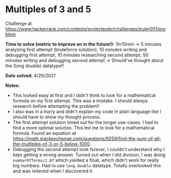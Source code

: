 # Multiples of 3 and 5

Challenge at https://www.hackerrank.com/contests/projecteuler/challenges/euler001/problem

**Time to solve (metric to improve on in the future!):** 1hr10min -> 5 minutes analyzing first attempt (bruteforce solution), 10 minutes writing and debugging first attempt, 10 minutes researching second attempt, 50 minutes writing and debugging second attempt -> Should've thought about the (long double) datatype!!

**Date solved:** 4/29/2021

**Notes:**

- This looked easy at first and I didn't think to look for a mathematical formula on my first attempt. This was a mistake. I should always research before attempting the problem!!
- I also was in a hurry and didn't explain my code in plain language like I should have to show my thought process.
- The first attempt solution timed out for the longer use-cases. I had to find a more optimal solution. This led me to look for a mathematical formula. Found an equation at https://math.stackexchange.com/questions/9259/find-the-sum-of-all-the-multiples-of-3-or-5-below-1000.
- Debugging the second attempt took forever, I couldn't understand why I kept getting a wrong answer. Turned out when I did division, I was doing `numberOfTerms/2.0f` which yielded a float, which didn't work for really big numbers. Had to use `long double` datatype. Totally overlooked this and was relieved when I discovered it.

